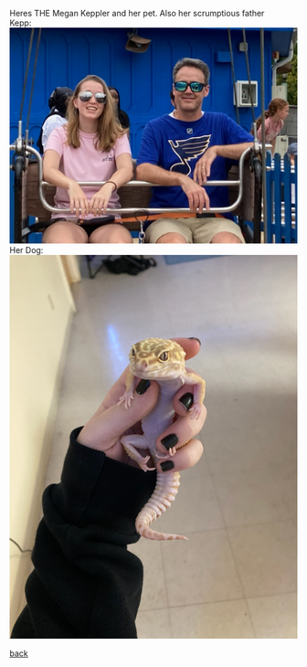 Heres THE Megan Keppler and her pet. Also her scrumptious father <br/>
Kepp: ![Kepp](assets/Images/Keppler.jpg)
<br/>
Her Dog: ![Falafel](assets/Images/Fallafel.jpg) 
<br/>

[back](../index.md)

